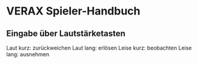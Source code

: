 # VERAX Spieler-Handbuch

## Eingabe über Lautstärketasten
Laut kurz: zurückweichen
Laut lang: erlösen
Leise kurz: beobachten
Leise lang: ausnehmen
